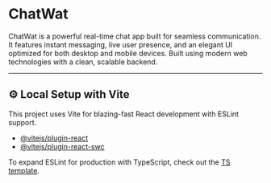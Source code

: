 # ChatWat

ChatWat is a powerful real-time chat app built for seamless communication. It features instant messaging, live user presence, and an elegant UI optimized for both desktop and mobile devices. Built using modern web technologies with a clean, scalable backend.

---

## ⚙️ Local Setup with Vite

This project uses Vite for blazing-fast React development with ESLint support.

- [@vitejs/plugin-react](https://github.com/vitejs/vite-plugin-react)
- [@vitejs/plugin-react-swc](https://github.com/vitejs/vite-plugin-react-swc)

To expand ESLint for production with TypeScript, check out the [TS template](https://github.com/vitejs/vite/tree/main/packages/create-vite/template-react-ts).
